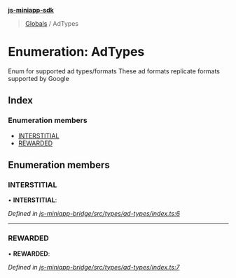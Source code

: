 **[js-miniapp-sdk](../README.md)**

> [Globals](../README.md) / AdTypes

# Enumeration: AdTypes

Enum for supported ad types/formats
These ad formats replicate formats supported by Google

## Index

### Enumeration members

* [INTERSTITIAL](adtypes.md#interstitial)
* [REWARDED](adtypes.md#rewarded)

## Enumeration members

### INTERSTITIAL

•  **INTERSTITIAL**: 

*Defined in [js-miniapp-bridge/src/types/ad-types/index.ts:6](https://github.com/rakutentech/js-miniapp/blob/017cb9d/js-miniapp-bridge/src/types/ad-types/index.ts#L6)*

___

### REWARDED

•  **REWARDED**: 

*Defined in [js-miniapp-bridge/src/types/ad-types/index.ts:7](https://github.com/rakutentech/js-miniapp/blob/017cb9d/js-miniapp-bridge/src/types/ad-types/index.ts#L7)*
